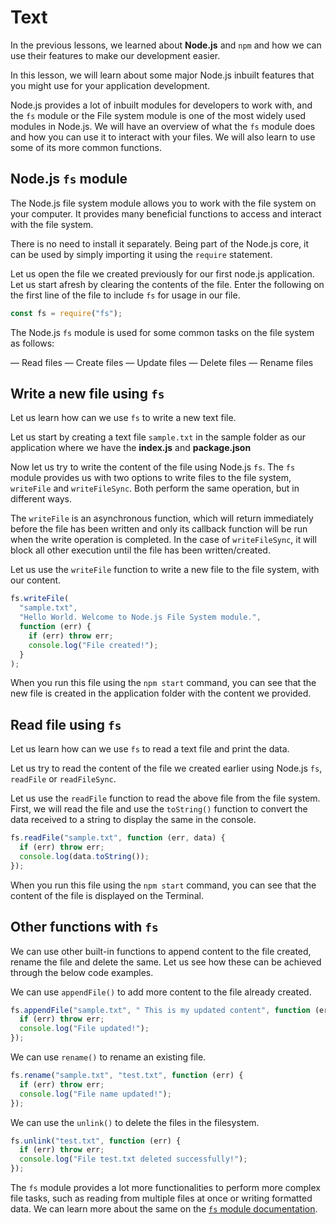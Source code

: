 # Text

In the previous lessons, we learned about **Node.js** and `npm` and how we can use their features to make our development easier.

In this lesson, we will learn about some major Node.js inbuilt features that you might use for your application development.

Node.js provides a lot of inbuilt modules for developers to work with, and the `fs` module or the File system module is one of the most widely used modules in Node.js. We will have an overview of what the `fs` module does and how you can use it to interact with your files. We will also learn to use some of its more common functions.

## Node.js `fs` module

The Node.js file system module allows you to work with the file system on your computer. It provides many beneficial functions to access and interact with the file system.

There is no need to install it separately. Being part of the Node.js core, it can be used by simply importing it using the `require` statement.

Let us open the file we created previously for our first node.js application. Let us start afresh by clearing the contents of the file. Enter the following on the first line of the file to include `fs` for usage in our file.

```js
const fs = require("fs");
```

The Node.js `fs` module is used for some common tasks on the file system as follows:

— Read files
— Create files
— Update files
— Delete files
— Rename files

## Write a new file using `fs`

Let us learn how can we use `fs` to write a new text file.

Let us start by creating a text file `sample.txt` in the sample folder as our application where we have the **index.js** and **package.json**

Now let us try to write the content of the file using Node.js `fs`. The `fs` module provides us with two options to write files to the file system, `writeFile` and `writeFileSync`. Both perform the same operation, but in different ways.

The `writeFile` is an asynchronous function, which will return immediately before the file has been written and only its callback function will be run when the write operation is completed. In the case of `writeFileSync`, it will block all other execution until the file has been written/created.

Let us use the `writeFile` function to write a new file to the file system, with our content.

```js
fs.writeFile(
  "sample.txt",
  "Hello World. Welcome to Node.js File System module.",
  function (err) {
    if (err) throw err;
    console.log("File created!");
  }
);
```

When you run this file using the `npm start` command, you can see that the new file is created in the application folder with the content we provided.

## Read file using `fs`

Let us learn how can we use `fs` to read a text file and print the data.

Let us try to read the content of the file we created earlier using Node.js `fs`, `readFile` or `readFileSync`.

Let us use the `readFile` function to read the above file from the file system. First, we will read the file and use the `toString()` function to convert the data received to a string to display the same in the console.

```js
fs.readFile("sample.txt", function (err, data) {
  if (err) throw err;
  console.log(data.toString());
});
```

When you run this file using the `npm start` command, you can see that the content of the file is displayed on the Terminal.

## Other functions with `fs`

We can use other built-in functions to append content to the file created, rename the file and delete the same. Let us see how these can be achieved through the below code examples.

We can use `appendFile()` to add more content to the file already created.

```js
fs.appendFile("sample.txt", " This is my updated content", function (err) {
  if (err) throw err;
  console.log("File updated!");
});
```

We can use `rename()` to rename an existing file.

```js
fs.rename("sample.txt", "test.txt", function (err) {
  if (err) throw err;
  console.log("File name updated!");
});
```

We can use the `unlink()` to delete the files in the filesystem.

```js
fs.unlink("test.txt", function (err) {
  if (err) throw err;
  console.log("File test.txt deleted successfully!");
});
```

The `fs` module provides a lot more functionalities to perform more complex file tasks, such as reading from multiple files at once or writing formatted data. We can learn more about the same on the [`fs` module documentation](https://nodejs.org/docs/latest-v16.x/api/fs.html).
